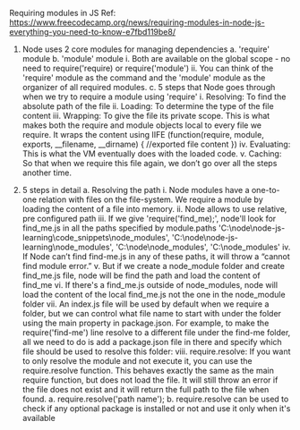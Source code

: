 Requiring modules in JS
Ref: https://www.freecodecamp.org/news/requiring-modules-in-node-js-everything-you-need-to-know-e7fbd119be8/

1. Node uses 2 core modules for managing dependencies
    a. 'require' module
    b. 'module' module
        i. Both are available on the global scope - no need to require('require) or require('module')
        ii. You can think of the 'require' module as the command and the 'module' module as the organizer of all required modules.
    c. 5 steps that Node goes through when we try to require a module using 'require'
        i. Resolving: To find the absolute path of the file
        ii. Loading: To determine the type of the file content
        iii. Wrapping:  To give the file its private scope. This is what makes both the require and module objects local to every file we require. It wraps the content using IIFE
        (function(require, module, exports, __filename, __dirname) {
            //exported file content
        })
        iv. Evaluating:  This is what the VM eventually does with the loaded code.
        v. Caching: So that when we require this file again, we don’t go over all the steps another time.

2. 5 steps in detail
    a. Resolving the path
        i. Node modules have a one-to-one relation with files on the file-system. We require a module by loading the content of a file into memory.
        ii. Node allows to use relative, pre configured path
        iii. If we give 'require('find_me);', node'll look for find_me.js in all the paths specified by module.paths
            'C:\\node\\node-js-learning\\code_snippets\\node_modules',
            'C:\\node\\node-js-learning\\node_modules',
            'C:\\node\\node_modules',
            'C:\\node_modules'
        iv. If Node can’t find find-me.js in any of these paths, it will throw a “cannot find module error.”
        v. But if we create a node_module folder and create find_me.js file, node will be find the path and load the content of find_me
        vi. If there's a find_me.js outside of node_modules, node will load the content of the local find_me.js not the one in the node_module folder
        vii. An index.js file will be used by default when we require a folder, but we can control what file name to start with under the folder using the main property in package.json. For example, to make the require('find-me') line resolve to a different file under the find-me folder, all we need to do is add a package.json file in there and specify which file should be used to resolve this folder:
        viii. require.resolve: If you want to only resolve the module and not execute it, you can use the require.resolve function. This behaves exactly the same as the main require function, but does not load the file. It will still throw an error if the file does not exist and it will return the full path to the file when found.
            a. require.resolve('path name');
            b. require.resolve can be used to check if any optional package is installed or not and use it only when it's available
